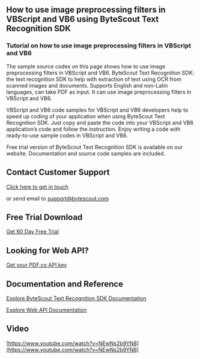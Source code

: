 ## How to use image preprocessing filters in VBScript and VB6 using ByteScout Text Recognition SDK

### Tutorial on how to use image preprocessing filters in VBScript and VB6

The sample source codes on this page shows how to use image preprocessing filters in VBScript and VB6. ByteScout Text Recognition SDK: the text recognition SDK to help with extraction of text using OCR from scanned images and documents. Supports English and non-Latin languages, can take PDF as input. It can use image preprocessing filters in VBScript and VB6.

VBScript and VB6 code samples for VBScript and VB6 developers help to speed up coding of your application when using ByteScout Text Recognition SDK. Just copy and paste the code into your VBScript and VB6 application’s code and follow the instruction. Enjoy writing a code with ready-to-use sample codes in VBScript and VB6.

Free trial version of ByteScout Text Recognition SDK is available on our website. Documentation and source code samples are included.

## Contact Customer Support

[Click here to get in touch](https://bytescout.zendesk.com/hc/en-us/requests/new?subject=ByteScout%20Text%20Recognition%20SDK%20Question)

or send email to [support@bytescout.com](mailto:support@bytescout.com?subject=ByteScout%20Text%20Recognition%20SDK%20Question) 

## Free Trial Download

[Get 60 Day Free Trial](https://bytescout.com/download/web-installer?utm_source=github-readme)

## Looking for Web API? 

[Get your PDF.co API key](https://pdf.co/documentation/api?utm_source=github-readme)

## Documentation and Reference

[Explore ByteScout Text Recognition SDK Documentation](https://bytescout.com/documentation/index.html?utm_source=github-readme)

[Explore Web API Documentation](https://pdf.co/documentation/api?utm_source=github-readme)

## Video

[https://www.youtube.com/watch?v=NEwNs2b9YN8](https://www.youtube.com/watch?v=NEwNs2b9YN8)